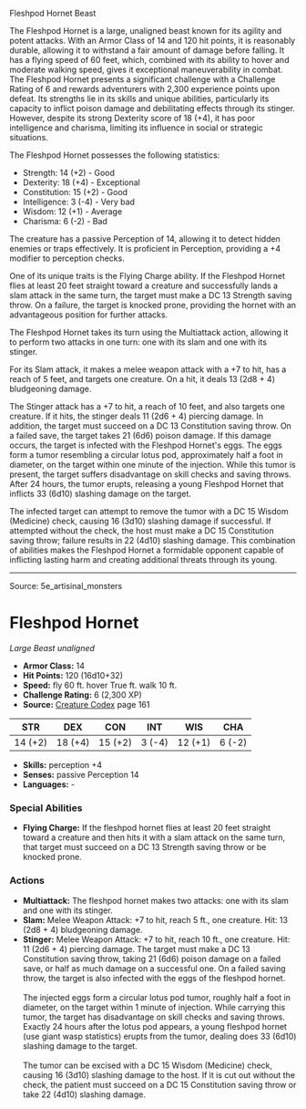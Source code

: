 <MonsterName/>Fleshpod Hornet</MonsterName>
<CreatureType/>Beast</CreatureType>

<summary>The Fleshpod Hornet is a large, unaligned beast known for its agility and potent attacks. With an Armor Class of 14 and 120 hit points, it is reasonably durable, allowing it to withstand a fair amount of damage before falling. It has a flying speed of 60 feet, which, combined with its ability to hover and moderate walking speed, gives it exceptional maneuverability in combat. The Fleshpod Hornet presents a significant challenge with a Challenge Rating of 6 and rewards adventurers with 2,300 experience points upon defeat. Its strengths lie in its skills and unique abilities, particularly its capacity to inflict poison damage and debilitating effects through its stinger. However, despite its strong Dexterity score of 18 (+4), it has poor intelligence and charisma, limiting its influence in social or strategic situations.</summary>

<detail>

The Fleshpod Hornet possesses the following statistics:
- Strength: 14 (+2) - Good
- Dexterity: 18 (+4) - Exceptional
- Constitution: 15 (+2) - Good
- Intelligence: 3 (-4) - Very bad
- Wisdom: 12 (+1) - Average
- Charisma: 6 (-2) - Bad

The creature has a passive Perception of 14, allowing it to detect hidden enemies or traps effectively. It is proficient in Perception, providing a +4 modifier to perception checks.

One of its unique traits is the Flying Charge ability. If the Fleshpod Hornet flies at least 20 feet straight toward a creature and successfully lands a slam attack in the same turn, the target must make a DC 13 Strength saving throw. On a failure, the target is knocked prone, providing the hornet with an advantageous position for further attacks.

The Fleshpod Hornet takes its turn using the Multiattack action, allowing it to perform two attacks in one turn: one with its slam and one with its stinger. 

For its Slam attack, it makes a melee weapon attack with a +7 to hit, has a reach of 5 feet, and targets one creature. On a hit, it deals 13 (2d8 + 4) bludgeoning damage.

The Stinger attack has a +7 to hit, a reach of 10 feet, and also targets one creature. If it hits, the stinger deals 11 (2d6 + 4) piercing damage. In addition, the target must succeed on a DC 13 Constitution saving throw. On a failed save, the target takes 21 (6d6) poison damage. If this damage occurs, the target is infected with the Fleshpod Hornet's eggs. The eggs form a tumor resembling a circular lotus pod, approximately half a foot in diameter, on the target within one minute of the injection. While this tumor is present, the target suffers disadvantage on skill checks and saving throws. After 24 hours, the tumor erupts, releasing a young Fleshpod Hornet that inflicts 33 (6d10) slashing damage on the target.

The infected target can attempt to remove the tumor with a DC 15 Wisdom (Medicine) check, causing 16 (3d10) slashing damage if successful. If attempted without the check, the host must make a DC 15 Constitution saving throw; failure results in 22 (4d10) slashing damage. This combination of abilities makes the Fleshpod Hornet a formidable opponent capable of inflicting lasting harm and creating additional threats through its young.</detail>



---

Source: 5e_artisinal_monsters

# Fleshpod Hornet

*Large* *Beast* *unaligned*

- **Armor Class:** 14
- **Hit Points:** 120 (16d10+32)
- **Speed:** fly 60 ft. hover True ft. walk 10 ft.
- **Challenge Rating:** 6 (2,300 XP)
- **Source:** [Creature Codex](https://koboldpress.com/kpstore/product/creature-codex-for-5th-edition-dnd) page 161

| STR | DEX | CON | INT | WIS | CHA |
| --- | --- | --- | --- | --- | --- |
| 14 (+2) | 18 (+4) | 15 (+2) | 3 (-4) | 12 (+1) | 6 (-2) |

- **Skills:** perception +4
- **Senses:** passive Perception 14
- **Languages:** -

### Special Abilities

- **Flying Charge:** If the fleshpod hornet flies at least 20 feet straight toward a creature and then hits it with a slam attack on the same turn, that target must succeed on a DC 13 Strength saving throw or be knocked prone.

### Actions

- **Multiattack:** The fleshpod hornet makes two attacks: one with its slam and one with its stinger.
- **Slam:** Melee Weapon Attack: +7 to hit, reach 5 ft., one creature. Hit: 13 (2d8 + 4) bludgeoning damage.
- **Stinger:** Melee Weapon Attack: +7 to hit, reach 10 ft., one creature. Hit: 11 (2d6 + 4) piercing damage. The target must make a DC 13 Constitution saving throw, taking 21 (6d6) poison damage on a failed save, or half as much damage on a successful one. On a failed saving throw, the target is also infected with the eggs of the fleshpod hornet. <br><br>The injected eggs form a circular lotus pod tumor, roughly half a foot in diameter, on the target within 1 minute of injection. While carrying this tumor, the target has disadvantage on skill checks and saving throws. Exactly 24 hours after the lotus pod appears, a young fleshpod hornet (use giant wasp statistics) erupts from the tumor, dealing does 33 (6d10) slashing damage to the target. <br><br>The tumor can be excised with a DC 15 Wisdom (Medicine) check, causing 16 (3d10) slashing damage to the host. If it is cut out without the check, the patient must succeed on a DC 15 Constitution saving throw or take 22 (4d10) slashing damage.




